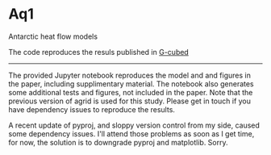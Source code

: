 # Aq1
Antarctic heat flow models

The code reproduces the resuls published in [G-cubed](https://agupubs.onlinelibrary.wiley.com/doi/abs/10.1029/2020GC009428#.X-6Jn2Sm28U)


---

The provided Jupyter notebook reproduces the model and and figures in the paper, including supplimentary material. The notebook also generates some additional tests and figures, not included in the paper. Note that the previous version of agrid is used for this study. Please get in touch if you have dependency issues to reproduce the results. 

A recent update of pyproj, and sloppy version control from my side, caused some dependency issues. I'll attend those problems as soon as I get time, for now, the solution is to downgrade pyproj and matplotlib. Sorry. 
